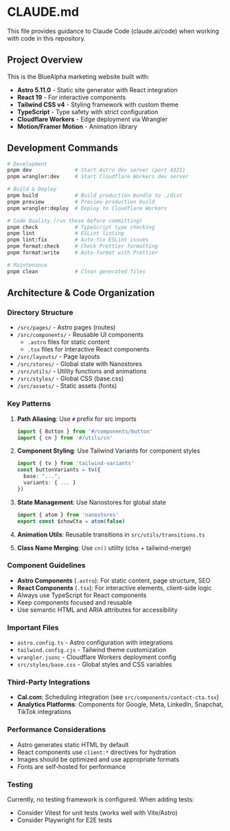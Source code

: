 # CLAUDE.md

This file provides guidance to Claude Code (claude.ai/code) when working with code in this repository.

## Project Overview

This is the BlueAlpha marketing website built with:

- **Astro 5.11.0** - Static site generator with React integration
- **React 19** - For interactive components
- **Tailwind CSS v4** - Styling framework with custom theme
- **TypeScript** - Type safety with strict configuration
- **Cloudflare Workers** - Edge deployment via Wrangler
- **Motion/Framer Motion** - Animation library

## Development Commands

```bash
# Development
pnpm dev              # Start Astro dev server (port 4321)
pnpm wrangler:dev     # Start Cloudflare Workers dev server

# Build & Deploy
pnpm build            # Build production bundle to ./dist
pnpm preview          # Preview production build
pnpm wrangler:deploy  # Deploy to Cloudflare Workers

# Code Quality (run these before committing)
pnpm check            # TypeScript type checking
pnpm lint             # ESLint linting
pnpm lint:fix         # Auto-fix ESLint issues
pnpm format:check     # Check Prettier formatting
pnpm format:write     # Auto-format with Prettier

# Maintenance
pnpm clean            # Clean generated files
```

## Architecture & Code Organization

### Directory Structure

- `/src/pages/` - Astro pages (routes)
- `/src/components/` - Reusable UI components
  - `.astro` files for static content
  - `.tsx` files for interactive React components
- `/src/layouts/` - Page layouts
- `/src/stores/` - Global state with Nanostores
- `/src/utils/` - Utility functions and animations
- `/src/styles/` - Global CSS (base.css)
- `/src/assets/` - Static assets (fonts)

### Key Patterns

1. **Path Aliasing**: Use `#` prefix for src imports

   ```typescript
   import { Button } from '#/components/button'
   import { cn } from '#/utils/cn'
   ```

2. **Component Styling**: Use Tailwind Variants for component styles

   ```typescript
   import { tv } from 'tailwind-variants'
   const buttonVariants = tv({
     base: "...",
     variants: { ... }
   })
   ```

3. **State Management**: Use Nanostores for global state

   ```typescript
   import { atom } from 'nanostores'
   export const $showCta = atom(false)
   ```

4. **Animation Utils**: Reusable transitions in `src/utils/transitions.ts`

5. **Class Name Merging**: Use `cn()` utility (clsx + tailwind-merge)

### Component Guidelines

- **Astro Components** (`.astro`): For static content, page structure, SEO
- **React Components** (`.tsx`): For interactive elements, client-side logic
- Always use TypeScript for React components
- Keep components focused and reusable
- Use semantic HTML and ARIA attributes for accessibility

### Important Files

- `astro.config.ts` - Astro configuration with integrations
- `tailwind.config.cjs` - Tailwind theme customization
- `wrangler.jsonc` - Cloudflare Workers deployment config
- `src/styles/base.css` - Global styles and CSS variables

### Third-Party Integrations

- **Cal.com**: Scheduling integration (see `src/components/contact-cta.tsx`)
- **Analytics Platforms**: Components for Google, Meta, LinkedIn, Snapchat, TikTok integrations

### Performance Considerations

- Astro generates static HTML by default
- React components use `client:*` directives for hydration
- Images should be optimized and use appropriate formats
- Fonts are self-hosted for performance

### Testing

Currently, no testing framework is configured. When adding tests:

- Consider Vitest for unit tests (works well with Vite/Astro)
- Consider Playwright for E2E tests
